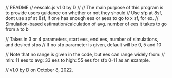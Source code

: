 // README
// eescalc.js v1.0 by D
//
// The main purpose of this program is to provide users guidance on whether or not they should
// Use sfp at 8sf, dont use spf at 8sf, if one has enough ees or aees to go to x sf, for ex.
// Simulation-based estimation/calculation of avg. number of ees it takes to go from a to b

// Takes in 3 or 4 parameters, start ees, end ees, number of simulations, and desired sfps
// If no sfp parameter is given, default will be 0, 5 and 10

// Note that no range is given in the code, but ees can range widely from:
// min: 11 ees to avg: 33 ees to high: 55 ees for sfp 0-11 as an example.

// v1.0 by D on October 8, 2022.
